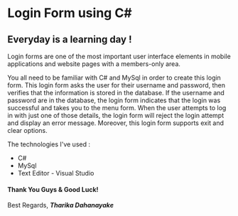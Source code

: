 # Login Form using C#

## Everyday is a learning day !

Login forms are one of the most important user interface elements in mobile applications and website pages with a members-only area.

You all need to be familiar with C# and MySql in order to create this login form. This login form asks the user for their username and password, then verifies that the information is stored in the database. If the username and password are in the database, the login form indicates that the login was successful and takes you to the menu form.
When the user attempts to log in with just one of those details, the login form will reject the login attempt and display an error message. Moreover, this login form supports exit and clear options.

The technologies I've used :

- C#
- MySql
- Text Editor - Visual Studio

#### Thank You Guys & Good Luck!
Best Regards, 
**_Tharika Dahanayake_**
